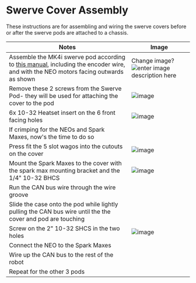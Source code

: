 # Swerve Cover Assembly
These instructions are for assembling and wiring the swerve covers before or after the swerve pods are attached to a chassis. 

| Notes | Image |
|--|--|
|Assemble the MK4i swerve pod according to [this manual](https://www.swervedrivespecialties.com/products/mk4i-swerve-module), including the encoder wire, and with the NEO motors facing outwards as shown | Change image?![enter image description here](https://www.swervedrivespecialties.com/cdn/shop/products/MK4iPhoto8_600x.jpg?v=1638781263) 
|Remove these 2 screws from the Swerve Pod- they will be used for attaching the cover to the pod|![image](https://github.com/danielw0988/RoboLancers-Hardware/assets/121208950/182419dc-e877-481a-a527-88113d974fe7)|
|6x 10-32 Heatset insert on the 6 front facing holes|![image](https://github.com/danielw0988/RoboLancers-Hardware/assets/121208950/32369e43-5111-4f9a-9fe5-1256243e149d)|
|If crimping for the NEOs and Spark Maxes, now's the time to do so| |
|Press fit the 5 slot wagos into the cutouts on the cover| ![image](https://github.com/danielw0988/RoboLancers-Hardware/assets/121208950/b733dd2e-6664-4bed-83b0-79c509ddba66)|
|Mount the Spark Maxes to the cover with the spark max mounting bracket and the 1/4" 10-32 BHCS|![image](https://github.com/danielw0988/RoboLancers-Hardware/assets/121208950/71b97be4-7f63-4ae9-bc82-41a25330d93d)|
|Run the CAN bus wire through the wire groove||
|Slide the case onto the pod while lightly pulling the CAN bus wire until the the cover and pod are touching||
|Screw on the 2" 10-32 SHCS in the two holes|![image](https://github.com/danielw0988/RoboLancers-Hardware/assets/121208950/3beaeb9b-2403-4ed4-a296-7e8d36152de0)|
|Connect the NEO to the Spark Maxes||
|Wire up the CAN bus to the rest of the robot||
|Repeat for the other 3 pods||



